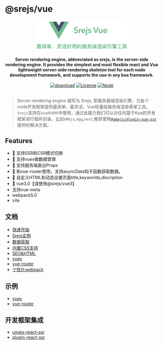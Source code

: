 # @srejs/vue

<div align="center">
  <img src="./../../doc/Srejs-vue.png" width="300" />
</div>
<br />

<div align="center">
  <strong>Server rendering engine, abbreviated as srejs, is the server-side rendering engine. It provides the simplest and most flexible react and Vue lightweight server-side rendering skeleton tool for each node development framework, and supports the use in any koa framework.</strong>
</div>
<br />
<div align="center">
<a href="https://npmcharts.com/compare/@srejs/vue" target="_blank"><img src="https://img.shields.io/npm/dt/@srejs/vue" alt="download"></a>
<a href="https://github.com/dazjean/Srejs" target="_blank"><img src="https://img.shields.io/npm/l/vue.svg" alt="License"></a>
<a href="https://github.com/dazjean/Srejs" target="_blank"><img src="https://img.shields.io/badge/node-%3E=10-green.svg" alt="Node"></a>
</div>
<br />

> Server rendering engine 缩写为 Srejs, 即服务器端渲染引擎，为各个node开发框架提供最简单，最灵活，Vue轻量级服务端渲染骨架工具。 `Srejs`支持在`koa中间件`中使用，通过此能力我们可以对任何基于Koa的开发框架进行插件封装，比如`UMajs`,`egg`,`nest`,推荐使用[`@umajs/plugin-vue-ssr`](https://github.com/Umajs/plugin-vue-ssr#readme)提供的解决方案。

## Features

- 🚀 支持SSR和CSR模式切换
- 🚀 支持vuex做数据管理
- 🚀 支持服务端直出Props
- 🚀 和vue-router使用，支持asyncData钩子函数获取数据。
- 🚀 自定义HTML和动态设置页面title,keyworlds,discription
- 🚀 vue3.0【请使用@srejs/vue3】
- 支持vue-meta
- webpack5.0
- vite

## 文档

- [快速开始](https://github.com/dazjean/Srejs/tree/mian/doc/vue/quickStart.md)
- [Srejs实例](https://github.com/dazjean/Srejs/tree/mian/doc/vue/srejs.md)
- [数据获取](https://github.com/dazjean/Srejs/tree/mian/doc/vue/initState.md)
- [内置CSS支持](https://github.com/dazjean/Srejs/tree/mian/doc/vue/suport-css.md)
- [SEO&HTML](https://github.com/dazjean/Srejs/tree/mian/doc/vue/seoHtml.md)
- [vuex](https://github.com/dazjean/Srejs/tree/mian/doc/vue/vuex.md)
- [vue-router](https://github.com/dazjean/Srejs/tree/mian/doc/vue/vue-router.md)
- [个性化webpack](https://github.com/dazjean/Srejs/blob/main/doc/react/webpackconfig.md)

## 示例

- [vuex](https://github.com/Umajs/umajs-vue-ssr/tree/main/web/pages/vuex)
- [vue-router](https://github.com/Umajs/umajs-vue-ssr/tree/main/web/pages/router)

## 开发框架集成

- [umajs-react-ssr](https://github.com/Umajs/umajs-vue-ssr)
- [plugin-react-ssr](https://github.com/Umajs/plugin-vue-ssr)
